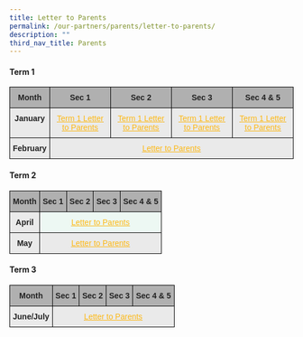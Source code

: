 ```yaml
---
title: Letter to Parents
permalink: /our-partners/parents/letter-to-parents/
description: ""
third_nav_title: Parents
---
```

#### Term 1

<style type="text/css">
.tg  {border-collapse:collapse;border-spacing:0;}
.tg td{border-color:black;border-style:solid;border-width:1px;font-family:Arial, sans-serif;font-size:14px;
  overflow:hidden;padding:10px 5px;word-break:normal;}
.tg th{border-color:black;border-style:solid;border-width:1px;font-family:Arial, sans-serif;font-size:14px;
  font-weight:normal;overflow:hidden;padding:10px 5px;word-break:normal;}
.tg .tg-n4qt{background-color:#EAEAEA;color:#222;font-weight:bold;text-align:center;vertical-align:top}
.tg .tg-dwlh{background-color:#B0B0B0;color:#222;font-weight:bold;text-align:center;vertical-align:middle}
.tg .tg-j0e3{background-color:#EAEAEA;color:#222;font-weight:bold;text-align:center;vertical-align:middle}
.tg .tg-l5i7{background-color:#EAEAEA;color:#FDB813;font-weight:bold;text-align:center;text-decoration:underline;vertical-align:top}
</style>
<table class="tg">
<thead>
  <tr>
    <th class="tg-dwlh"><span style="color:#222;background-color:#B0B0B0">Month</span></th>
    <th class="tg-dwlh"><span style="color:#222;background-color:#B0B0B0">Sec 1 </span></th>
    <th class="tg-dwlh"><span style="color:#222;background-color:#B0B0B0">Sec 2 </span></th>
    <th class="tg-dwlh"><span style="color:#222;background-color:#B0B0B0">Sec 3 </span></th>
    <th class="tg-dwlh"><span style="color:#222;background-color:#B0B0B0">Sec 4 &amp; 5 </span></th>
  </tr>
</thead>
<tbody>
  <tr>
    <td class="tg-n4qt">    <span style="color:#222;background-color:#EAEAEA">January</span></td>
    <td class="tg-j0e3"><span style="color:#222;background-color:#EAEAEA"> </span><a href="https://woodgrovesec.moe.edu.sg/qql/slot/u609/Letters%20for%20Parents/2022/T1%20W2_Sec%201%20Letter%20to%20Parents.pdf"><span style="font-weight:500;text-decoration:underline;color:#FDB813">Term 1 Letter to Parents</span></a></td>
    <td class="tg-l5i7"><a href="https://woodgrovesec.moe.edu.sg/qql/slot/u609/Letters%20for%20Parents/2022/T1%20W2_Sec%202-5%20Letter%20to%20Parents.pdf"><span style="font-weight:500;text-decoration:underline;color:#FDB813">Term 1 Letter to Parents</span></a></td>
    <td class="tg-l5i7"><a href="https://woodgrovesec.moe.edu.sg/qql/slot/u609/Letters%20for%20Parents/2022/T1%20W2_Sec%202-5%20Letter%20to%20Parents.pdf"><span style="font-weight:500;text-decoration:underline;color:#FDB813">Term 1 Letter to Parents</span></a></td>
    <td class="tg-l5i7"><a href="https://woodgrovesec.moe.edu.sg/qql/slot/u609/Letters%20for%20Parents/2022/T1%20W2_Sec%202-5%20Letter%20to%20Parents.pdf"><span style="font-weight:500;text-decoration:underline;color:#FDB813">Term 1 Letter to Parents</span></a></td>
  </tr>
  <tr>
    <td class="tg-j0e3"><span style="color:#222;background-color:#EAEAEA"> February</span></td>
    <td class="tg-j0e3" colspan="4"><span style="color:#222;background-color:#EAEAEA">     </span><a href="https://woodgrovesec.moe.edu.sg/qql/slot/u609/Letters%20for%20Parents/2022/T1%20W8_Letter%20to%20Parents.pdf"><span style="font-weight:500;text-decoration:underline;color:#FDB813">Letter to Parents </span></a><span style="color:#222;background-color:#EAEAEA"> </span></td>
  </tr>
</tbody>
</table>

#### Term 2

<style type="text/css">
.tg  {border-collapse:collapse;border-spacing:0;}
.tg td{border-color:black;border-style:solid;border-width:1px;font-family:Arial, sans-serif;font-size:14px;
  overflow:hidden;padding:10px 5px;word-break:normal;}
.tg th{border-color:black;border-style:solid;border-width:1px;font-family:Arial, sans-serif;font-size:14px;
  font-weight:normal;overflow:hidden;padding:10px 5px;word-break:normal;}
.tg .tg-dwlh{background-color:#B0B0B0;color:#222;font-weight:bold;text-align:center;vertical-align:middle}
.tg .tg-j0e3{background-color:#EAEAEA;color:#222;font-weight:bold;text-align:center;vertical-align:middle}
.tg .tg-x4rz{background-color:#EDF8F3;color:#222;font-weight:bold;text-align:center;vertical-align:top}
</style>
<table class="tg">
<thead>
  <tr>
    <th class="tg-dwlh"><span style="color:#222;background-color:#B0B0B0">Month</span></th>
    <th class="tg-dwlh"><span style="color:#222;background-color:#B0B0B0">Sec 1 </span></th>
    <th class="tg-dwlh"><span style="color:#222;background-color:#B0B0B0">Sec 2 </span></th>
    <th class="tg-dwlh"><span style="color:#222;background-color:#B0B0B0">Sec 3 </span></th>
    <th class="tg-dwlh"><span style="color:#222;background-color:#B0B0B0">Sec 4 &amp; 5 </span></th>
  </tr>
</thead>
<tbody>
  <tr>
    <td class="tg-j0e3"><span style="color:#222;background-color:#EAEAEA"> April</span></td>
    <td class="tg-x4rz" colspan="4"><span style="background-color:#EDF8F3">       </span><a href="https://woodgrovesec.moe.edu.sg/qql/slot/u609/Letters%20for%20Parents/2022/Parents%20Letter%20Term%202%202022.pdf" target="_blank" rel="noopener noreferrer"><span style="font-weight:500;text-decoration:underline;color:#FDB813">Letter to Parents </span></a><span style="color:#222;background-color:#EAEAEA">       </span></td>
  </tr>
  <tr>
    <td class="tg-j0e3"><span style="color:#222;background-color:#EAEAEA">May</span></td>
    <td class="tg-j0e3" colspan="4"><span style="color:#222;background-color:#EAEAEA">   </span><a href="https://woodgrovesec.moe.edu.sg/qql/slot/u609/Letters%20for%20Parents/2022/T2%20W9%20Parents%20Letter.pdf"><span style="font-weight:500;text-decoration:underline;color:#FDB813">Letter to Parents </span></a><span style="color:#222;background-color:#EAEAEA">    </span></td>
  </tr>
</tbody>
</table>

#### Term 3

<style type="text/css">
.tg  {border-collapse:collapse;border-spacing:0;}
.tg td{border-color:black;border-style:solid;border-width:1px;font-family:Arial, sans-serif;font-size:14px;
  overflow:hidden;padding:10px 5px;word-break:normal;}
.tg th{border-color:black;border-style:solid;border-width:1px;font-family:Arial, sans-serif;font-size:14px;
  font-weight:normal;overflow:hidden;padding:10px 5px;word-break:normal;}
.tg .tg-dwlh{background-color:#B0B0B0;color:#222;font-weight:bold;text-align:center;vertical-align:middle}
.tg .tg-j0e3{background-color:#EAEAEA;color:#222;font-weight:bold;text-align:center;vertical-align:middle}
</style>
<table class="tg">
<thead>
  <tr>
    <th class="tg-dwlh"><span style="color:#222;background-color:#B0B0B0">Month</span></th>
    <th class="tg-dwlh"><span style="color:#222;background-color:#B0B0B0">Sec 1 </span></th>
    <th class="tg-dwlh"><span style="color:#222;background-color:#B0B0B0">Sec 2 </span></th>
    <th class="tg-dwlh"><span style="color:#222;background-color:#B0B0B0">Sec 3 </span></th>
    <th class="tg-dwlh"><span style="color:#222;background-color:#B0B0B0">Sec 4 &amp; 5 </span></th>
  </tr>
</thead>
<tbody>
  <tr>
    <td class="tg-j0e3"><span style="color:#222;background-color:#EAEAEA"> June/July</span></td>
    <td class="tg-j0e3" colspan="4"><span style="color:#222;background-color:#EAEAEA">     </span><a href="https://woodgrovesec.moe.edu.sg/qql/slot/u609/Letters%20for%20Parents/2022/Term%203%20Week%201.pdf"><span style="font-weight:500;text-decoration:underline;color:#FDB813">Letter to Parents </span></a><span style="color:#222;background-color:#EAEAEA"> </span></td>
  </tr>
</tbody>
</table>